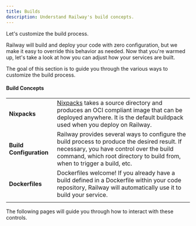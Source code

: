 ```yaml
---
title: Builds
description: Understand Railway's build concepts.
---
```


Let's customize the build process.

Railway will build and deploy your code with zero configuration, but we make it easy to override this behavior as needed.  Now that you're warmed up, let's take a look at how you can adjust how your services are built. 

The goal of this section is to guide you through the various ways to customize the build process.

#### Build Concepts

|||
|-|-|
| **Nixpacks** | <a href="https://nixpacks.com/docs" target="_blank">Nixpacks</a> takes a source directory and produces an OCI compliant image that can be deployed anywhere.  It is the default buildpack used when you deploy on Railway.                                                                                    |
| **Build Configuration** | Railway provides several ways to configure the build process to produce the desired result.  If necessary, you have control over the build command, which root directory to build from, when to trigger a build, etc. |
| **Dockerfiles** | Dockerfiles welcome!  If you already have a build defined in a Dockerfile within your code repository, Railway will automatically use it to build your service.                                                                                                            |
|||

The following pages will guide you through how to interact with these controls.